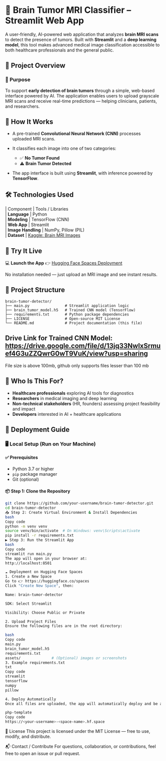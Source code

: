 # 🧠 Brain Tumor MRI Classifier – Streamlit Web App

A user-friendly, AI-powered web application that analyzes **brain MRI scans** to detect the presence of tumors. Built with **Streamlit** and a **deep learning model**, this tool makes advanced medical image classification accessible to both healthcare professionals and the general public.



## 📌 Project Overview

### 🎯 Purpose

To support **early detection of brain tumors** through a simple, web-based interface powered by AI. The application enables users to upload grayscale MRI scans and receive real-time predictions — helping clinicians, patients, and researchers.



## 🧠 How It Works

* A pre-trained **Convolutional Neural Network (CNN)** processes uploaded MRI scans.
* It classifies each image into one of two categories:

  * ✅ **No Tumor Found**
  * ⚠️ **Brain Tumor Detected**
* The app interface is built using **Streamlit**, with inference powered by **TensorFlow**.


## 🛠️ Technologies Used

| Component          | Tools / Libraries                                                                                      
| **Language**       | Python                                                                                                 
| **Modeling**       | TensorFlow (CNN)                                                                                       
| **Web App**        | Streamlit                                                                                              
| **Image Handling** | NumPy, Pillow (PIL)                                                                                    
| **Dataset**        | [Kaggle: Brain MRI Images](https://www.kaggle.com/navoneel/brain-mri-images-for-brain-tumor-detection) 


## 🚀 Try It Live

💻 **Launch the App**
👉 [Hugging Face Spaces Deployment](https://Sri-Harish-brain-tumor-detector.hf.space)

No installation needed — just upload an MRI image and see instant results.


## 📁 Project Structure

```
brain-tumor-detector/
├── main.py                # Streamlit application logic
├── brain_tumor_model.h5   # Trained CNN model (TensorFlow)
├── requirements.txt       # Python package dependencies
├── LICENSE                # Open-source MIT License
└── README.md              # Project documentation (this file)
```
## Drive Link for Trained CNN Model: https://drive.google.com/file/d/13jq33NwIxSrmuef4G3uZZQwrG0wT9VuK/view?usp=sharing
File size is above 100mb, github only supports files lesser than 100 mb
## 👥 Who Is This For?

* **Healthcare professionals** exploring AI tools for diagnostics
* **Researchers** in medical imaging and deep learning
* **Non-technical stakeholders** (HR, founders) assessing project feasibility and impact
* **Developers** interested in AI + healthcare applications



## 🚀 Deployment Guide

### 🖥️ Local Setup (Run on Your Machine)

#### ✅ Prerequisites
- Python 3.7 or higher
- `pip` package manager
- Git (optional)

#### 📦 Step 1: Clone the Repository

```bash
git clone https://github.com/your-username/brain-tumor-detector.git
cd brain-tumor-detector
📥 Step 2: Create Virtual Environment & Install Dependencies
bash
Copy code
python -m venv venv
source venv/bin/activate  # On Windows: venv\Scripts\activate
pip install -r requirements.txt
▶️ Step 3: Run the Streamlit App
bash
Copy code
streamlit run main.py
The app will open in your browser at:
http://localhost:8501

☁️ Deployment on Hugging Face Spaces
1. Create a New Space
Go to 👉 https://huggingface.co/spaces
Click "Create New Space", then:

Name: brain-tumor-detector

SDK: Select Streamlit

Visibility: Choose Public or Private

2. Upload Project Files
Ensure the following files are in the root directory:

bash
Copy code
main.py
brain_tumor_model.h5
requirements.txt
assets/              # (Optional) images or screenshots
3. Example requirements.txt
txt
Copy code
streamlit
tensorflow
numpy
pillow

4. Deploy Automatically
Once all files are uploaded, the app will automatically deploy and be accessible at:

php-template
Copy code
https://<your-username>-<space-name>.hf.space
```
📝 License
This project is licensed under the MIT License — free to use, modify, and distribute.

📬 Contact / Contribute
For questions, collaboration, or contributions, feel free to open an issue or pull request.




